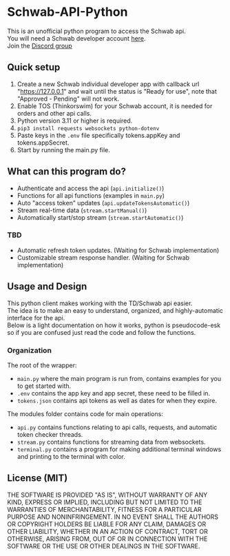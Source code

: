 # Schwab-API-Python 
This is an unofficial python program to access the Schwab api.    
You will need a Schwab developer account [here](https://beta-developer.schwab.com/).        
Join the [Discord group](https://discord.gg/m7SSjr9rs9)


## Quick setup
1. Create a new Schwab individual developer app with callback url "https://127.0.0.1" and wait until the status is "Ready for use", note that "Approved - Pending" will not work.
2. Enable TOS (Thinkorswim) for your Schwab account, it is needed for orders and other api calls.
3. Python version 3.11 or higher is required.     
4. `pip3 install requests websockets python-dotenv`
5. Paste keys in the `.env` file specifically tokens.appKey and tokens.appSecret.
6. Start by running the main.py file.

## What can this program do?
 - Authenticate and access the api (`api.initialize()`)
 - Functions for all api functions (examples in `main.py`)
 - Auto "access token" updates (`api.updateTokensAutomatic()`)
 - Stream real-time data (`stream.startManual()`)
 - Automatically start/stop stream (`stream.startAutomatic()`)
 ### TBD 
 - Automatic refresh token updates. (Waiting for Schwab implementation)
 - Customizable stream response handler. (Waiting for Schwab implementation)


## Usage and Design
This python client makes working with the TD/Schwab api easier.    
The idea is to make an easy to understand, organized, and highly-automatic interface for the api.   
Below is a light documentation on how it works, python is pseudocode-esk so if you are confused just read the code and follow the functions. 

### Organization

The root of the wrapper:
 - `main.py` where the main program is run from, contains examples for you to get started with.
 - `.env` contains the app key and app secret, these need to be filled in.
 - `tokens.json` contains api tokens as well as dates for when they expire.

The modules folder contains code for main operations:     
 - `api.py` contains functions relating to api calls, requests, and automatic token checker threads.
 - `stream.py` contains functions for streaming data from websockets.
 - `terminal.py` contains a program for making additional terminal windows and printing to the terminal with color.

<!---
### Initialization
main.py initializes below main() in `if __name__ == '__main__':` each call is described below:
 1. `api.initialize()` # This calls a function that checks if the access or refresh token need to be re-authenticated. It also adds the tokens and expire times to variables in `universe.py`
 2. `main()` # This is where you put your code to be run.
-->
## License (MIT)

THE SOFTWARE IS PROVIDED "AS IS", WITHOUT WARRANTY OF ANY KIND, EXPRESS OR
IMPLIED, INCLUDING BUT NOT LIMITED TO THE WARRANTIES OF MERCHANTABILITY,
FITNESS FOR A PARTICULAR PURPOSE AND NONINFRINGEMENT. IN NO EVENT SHALL THE
AUTHORS OR COPYRIGHT HOLDERS BE LIABLE FOR ANY CLAIM, DAMAGES OR OTHER
LIABILITY, WHETHER IN AN ACTION OF CONTRACT, TORT OR OTHERWISE, ARISING FROM,
OUT OF OR IN CONNECTION WITH THE SOFTWARE OR THE USE OR OTHER DEALINGS IN THE
SOFTWARE.
